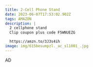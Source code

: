 ```yaml
---
title: 2-Cell Phone Stand
date: 2023-06-07T17:53:02.902Z
tags: AMAZON
description: |
  2 cellphone stand
  Clip coupon plus code F5WNUEZG 

  https://amzn.to/3J3s4ih
image: img/615besumpzl._ac_sl1001_.jpg
---
```

A﻿D